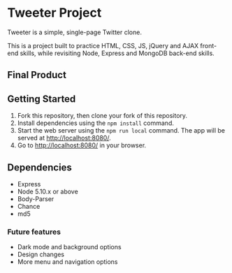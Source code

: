 # Tweeter Project

Tweeter is a simple, single-page Twitter clone.

This is a project built to practice HTML, CSS, JS, jQuery and AJAX front-end skills, while revisiting Node, Express and MongoDB back-end skills.

## Final Product


## Getting Started

1. Fork this repository, then clone your fork of this repository.
2. Install dependencies using the `npm install` command.
3. Start the web server using the `npm run local` command. The app will be served at <http://localhost:8080/>.
4. Go to <http://localhost:8080/> in your browser.

## Dependencies

- Express
- Node 5.10.x or above
- Body-Parser
- Chance
- md5

### Future features

* Dark mode and background options
* Design changes
* More menu and navigation options
